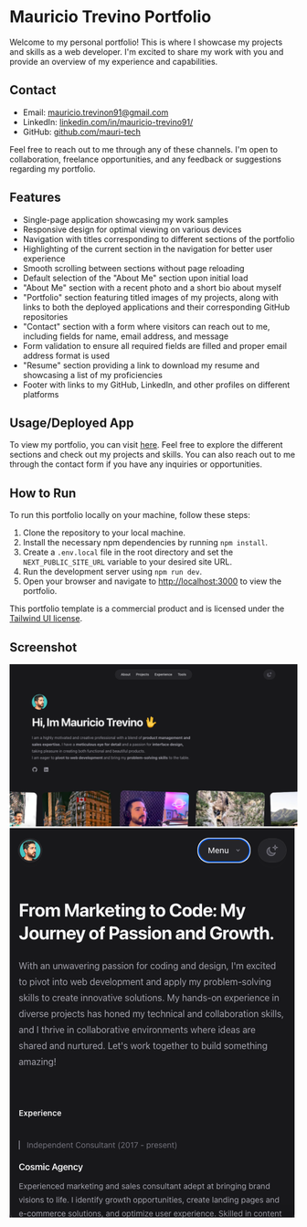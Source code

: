 # Mauricio Trevino Portfolio

Welcome to my personal portfolio! This is where I showcase my projects and skills as a web developer. I'm excited to share my work with you and provide an overview of my experience and capabilities.

## Contact

- Email: mauricio.trevinon91@gmail.com
- LinkedIn: [linkedin.com/in/mauricio-trevino91/](https://www.linkedin.com/in/mauricio-trevino91/)
- GitHub: [github.com/mauri-tech](https://github.com/mauri-tech)

Feel free to reach out to me through any of these channels. I'm open to collaboration, freelance opportunities, and any feedback or suggestions regarding my portfolio.

## Features

- Single-page application showcasing my work samples
- Responsive design for optimal viewing on various devices
- Navigation with titles corresponding to different sections of the portfolio
- Highlighting of the current section in the navigation for better user experience
- Smooth scrolling between sections without page reloading
- Default selection of the "About Me" section upon initial load
- "About Me" section with a recent photo and a short bio about myself
- "Portfolio" section featuring titled images of my projects, along with links to both the deployed applications and their corresponding GitHub repositories
- "Contact" section with a form where visitors can reach out to me, including fields for name, email address, and message
- Form validation to ensure all required fields are filled and proper email address format is used
- "Resume" section providing a link to download my resume and showcasing a list of my proficiencies
- Footer with links to my GitHub, LinkedIn, and other profiles on different platforms

## Usage/Deployed App

To view my portfolio, you can visit [here](https://portfolio-react-virid-eta.vercel.app/). Feel free to explore the different sections and check out my projects and skills. You can also reach out to me through the contact form if you have any inquiries or opportunities.
## How to Run

To run this portfolio locally on your machine, follow these steps:

1. Clone the repository to your local machine.
2. Install the necessary npm dependencies by running `npm install`.
3. Create a `.env.local` file in the root directory and set the `NEXT_PUBLIC_SITE_URL` variable to your desired site URL.
4. Run the development server using `npm run dev`.
5. Open your browser and navigate to [http://localhost:3000](http://localhost:3000) to view the portfolio.

This portfolio template is a commercial product and is licensed under the [Tailwind UI license](https://tailwindui.com/license).

## Screenshot

![Portfolio Landingpage](/src/images/Screenshot.png)
![Portfolio Mobile](./src/images/ScreenShotMobile.png)